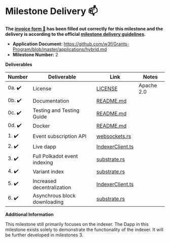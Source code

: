 # Milestone Delivery :mailbox:

**The [invoice form :pencil:](https://docs.google.com/forms/d/e/1FAIpQLSfmNYaoCgrxyhzgoKQ0ynQvnNRoTmgApz9NrMp-hd8mhIiO0A/viewform) has been filled out correctly for this milestone and the delivery is according to the official [milestone delivery guidelines](https://github.com/w3f/Grants-Program/blob/master/docs/Support%20Docs/milestone-deliverables-guidelines.md).**

- **Application Document:** https://github.com/w3f/Grants-Program/blob/master/applications/hybrid.md
- **Milestone Number:** 2

**Deliverables**

| Number                 | Deliverable                  | Link                                                                                                              | Notes      |
| ---------------------- | ---------------------------- | ----------------------------------------------------------------------------------------------------------------- | ---------- |
| 0a. :heavy_check_mark: | License                      | [LICENSE](https://github.com/hybrid-explorer/hybrid-indexer/blob/milestone-2/LICENSE)                             | Apache 2.0 |
| 0b. :heavy_check_mark: | Documentation                | [README.md](https://github.com/hybrid-explorer/hybrid-indexer/blob/milestone-2/README.md)                         |            |
| 0c. :heavy_check_mark: | Testing and Testing Guide    | [README.md](https://github.com/hybrid-explorer/hybrid-indexer/blob/milestone-2/README.md#testing-guide)           |            |
| 0d. :heavy_check_mark: | Docker                       | [README.md](https://github.com/hybrid-explorer/hybrid-indexer/blob/milestone-2/README.md#docker)                  |            |
| 1. :heavy_check_mark:  | Event subscription API       | [websockets.rs](https://github.com/hybrid-explorer/hybrid-indexer/blob/milestone-2/src/websockets.rs#L415)        |            |
| 2. :heavy_check_mark:  | Live dapp                    | [IndexerClient.ts](https://github.com/hybrid-explorer/hybrid-dapp/blob/milestone-2/src/lib/IndexerClient.ts#L112) |            |
| 3. :heavy_check_mark:  | Full Polkadot event indexing | [substrate.rs](https://github.com/hybrid-explorer/hybrid-indexer/blob/milestone-2/src/substrate.rs#L377)          |            |
| 4. :heavy_check_mark:  | Variant index                | [substrate.rs](https://github.com/hybrid-explorer/hybrid-indexer/blob/milestone-2/src/substrate.rs#L235)          |            |
| 5. :heavy_check_mark:  | Increased decentralization   | [IndexerClient.ts](https://github.com/hybrid-explorer/hybrid-dapp/blob/milestone-2/src/lib/IndexerClient.ts#L12)  |            |
| 6. :heavy_check_mark:  | Asynchrous block downloading | [substrate.rs](https://github.com/hybrid-explorer/hybrid-indexer/blob/milestone-2/src/substrate.rs#L536)          |            |

**Additional Information**

This milestone still primarily focuses on the indexer. The Dapp in this milestone exists solely to demonstrate the functionality of the indexer. It will be further developed in milestones 3.
